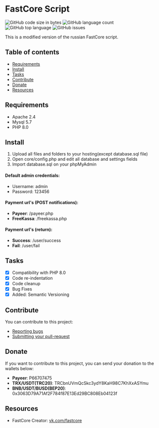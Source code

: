 # FastCore Script
![GitHub code size in bytes](https://img.shields.io/github/languages/code-size/rubensrocha/fastcore)
![GitHub language count](https://img.shields.io/github/languages/count/rubensrocha/fastcore)
![GitHub top language](https://img.shields.io/github/languages/top/rubensrocha/fastcore)
![GitHub issues](https://img.shields.io/github/issues/rubensrocha/fastcore)


This is a modified version of the russian FastCore script.

## Table of contents
* [Requirements](#requirements)
* [Install](#install)
* [Tasks](#tasks)
* [Contribute](#contribute)
* [Donate](#donate)
* [Resources](#resources)


## Requirements
* Apache 2.4
* Mysql 5.7
* PHP 8.0

## Install
1. Upload all files and folders to your hosting(except database.sql file)
2. Open core/config.php and edit all database and settings fields
3. Import database.sql on your phpMyAdmin

#### Default admin credentials:
 - Username: admin
 - Password: 123456

#### Payment url's (POST notifications):
- **Payeer**: /payeer.php
- **FreeKassa**: /freekassa.php

#### Payment url's (return):
- **Success**: /user/success
- **Fail**: /user/fail

## Tasks
- [x] Compatibility with PHP 8.0
- [x] Code re-indentation
- [x] Code cleanup
- [x] Bug Fixes
- [x] Added: Semantic Versioning

## Contribute
You can contribute to this project:

- [Reporting bugs](https://github.com/rubensrocha/fastcore/issues)
- [Submitting your pull-request](https://github.com/rubensrocha/fastcore/pulls)

## Donate
If you want to contribute to this project, you can send your donation to the wallets below:

 - **Payeer**: P66707475
 - **TRX/USDT(TRC20)**: TRCbnUVmQcSkc3ydY8KaH98C7KhXxASYmu
 - **BNB/USDT/BUSD(BEP20)**: 0x3063D79A71Af2F784f87E13Ed29BC808Eb04123f

## Resources

- FastCore Creator: [vk.com/fastcore](https://vk.com/fastcore)